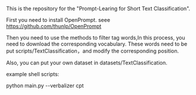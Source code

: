 This is the repository for the "Prompt-Learing for Short Text Classification".

First you need to install OpenPrompt.
seee https://github.com/thunlp/OpenPrompt

Then you need to use the methods to filter tag words,In this process, you need to download the corresponding vocabulary.
These words need to be put scripts/TextClassification，and modify the corresponding position.

Also, you can put your own dataset in datasets/TextClassification.

example shell scripts:

python main.py  --verbalizer cpt



